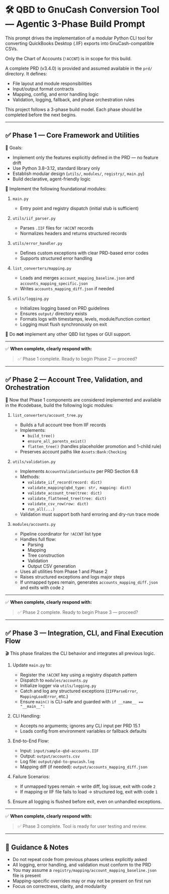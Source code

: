 # 🛠️ QBD to GnuCash Conversion Tool — Agentic 3-Phase Build Prompt

This prompt drives the implementation of a modular Python CLI tool for converting QuickBooks Desktop (.IIF) exports into GnuCash-compatible CSVs.

Only the Chart of Accounts (`!ACCNT`) is in scope for this build.

A complete PRD (v3.4.0) is provided and assumed available in the `prd/` directory. It defines:
- File layout and module responsibilities
- Input/output format contracts
- Mapping, config, and error handling logic
- Validation, logging, fallback, and phase orchestration rules

This project follows a 3-phase build model. Each phase should be completed before the next begins.

---

## ✅ Phase 1 — Core Framework and Utilities

🎯 Goals:
- Implement only the features explicitly defined in the PRD — no feature drift
- Use Python 3.8–3.12, standard library only
- Establish modular design (`utils/`, `modules/`, `registry/`, `main.py`)
- Build declarative, agent-friendly logic

🔨 Implement the following foundational modules:

1. `main.py`  
   - Entry point and registry dispatch (initial stub is sufficient)

2. `utils/iif_parser.py`  
   - Parses `.IIF` files for `!ACCNT` records  
   - Normalizes headers and returns structured records

3. `utils/error_handler.py`  
   - Defines custom exceptions with clear PRD-based error codes  
   - Supports structured error handling

4. `list_converters/mapping.py`  
   - Loads and merges `account_mapping_baseline.json` and `accounts_mapping_specific.json`  
   - Writes `accounts_mapping_diff.json` if needed

5. `utils/logging.py`  
   - Initializes logging based on PRD guidelines  
   - Ensures `output/` directory exists  
   - Formats logs with timestamps, levels, module/function context  
   - Logging must flush synchronously on exit

📌 Do **not** implement any other QBD list types or GUI support.

---

✅ **When complete, clearly respond with:**

> ✅ Phase 1 complete. Ready to begin Phase 2 — proceed?

---

## ✅ Phase 2 — Account Tree, Validation, and Orchestration

🧱 Now that Phase 1 components are considered implemented and available in the #codebase, build the following logic modules:

1. `list_converters/account_tree.py`  
   - Builds a full account tree from IIF records  
   - Implements:
     - `build_tree()`
     - `ensure_all_parents_exist()`
     - `flatten_tree()` (handles placeholder promotion and 1-child rule)
   - Preserves account paths like `Assets:Bank:Checking`

2. `utils/validation.py`  
   - Implements `AccountValidationSuite` per PRD Section 6.8  
   - Methods:
     - `validate_iif_record(record: dict)`
     - `validate_mapping(qbd_type: str, mapping: dict)`
     - `validate_account_tree(tree: dict)`
     - `validate_flattened_tree(tree: dict)`
     - `validate_csv_row(row: dict)`
     - `run_all(...)`
   - Validation must support both hard erroring and dry-run trace mode

3. `modules/accounts.py`  
   - Pipeline coordinator for `!ACCNT` list type  
   - Handles full flow:
     - Parsing
     - Mapping
     - Tree construction
     - Validation
     - Output CSV generation
   - Uses all utilities from Phase 1 and Phase 2  
   - Raises structured exceptions and logs major steps  
   - If unmapped types remain, generates `accounts_mapping_diff.json` and exits with code `2`

---

✅ **When complete, clearly respond with:**

> ✅ Phase 2 complete. Ready to begin Phase 3 — proceed?

---

## ✅ Phase 3 — Integration, CLI, and Final Execution Flow

🎬 This phase finalizes the CLI behavior and integrates all previous logic.

1. Update `main.py` to:
   - Register the `!ACCNT` key using a registry dispatch pattern
   - Dispatch to `modules/accounts.py`
   - Initialize logger via `utils/logging.py`
   - Catch and log any structured exceptions (`IIFParseError`, `MappingLoadError`, etc.)
   - Ensure `main()` is CLI-safe and guarded with `if __name__ == "__main__":`

2. CLI Handling:
   - Accepts no arguments; ignores any CLI input per PRD 15.1  
   - Loads config from environment variables or fallback defaults

3. End-to-End Flow:
   - Input: `input/sample-qbd-accounts.IIF`
   - Output: `output/accounts.csv`
   - Log file: `output/qbd-to-gnucash.log`
   - Mapping diff (if needed): `output/accounts_mapping_diff.json`

4. Failure Scenarios:
   - If unmapped types remain → write diff, log issue, exit with code `2`
   - If mapping or IIF file fails to load → structured log, exit with code `1`

5. Ensure all logging is flushed before exit, even on unhandled exceptions.

---

✅ **When complete, clearly respond with:**

> ✅ Phase 3 complete. Tool is ready for user testing and review.

---

## 🧠 Guidance & Notes

- Do not repeat code from previous phases unless explicitly asked
- All logging, error handling, and validation must conform to the PRD
- You may assume a `registry/mapping/account_mapping_baseline.json` file is present
- Mapping-specific overrides may or may not be present on first run
- Focus on correctness, clarity, and modularity

